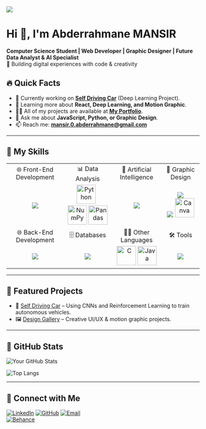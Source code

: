 <img src="https://media.licdn.com/dms/image/v2/D4E16AQEVsLGLmeoReQ/profile-displaybackgroundimage-shrink_350_1400/B4EZbRDEDxHYAY-/0/1747263986154?e=1752710400&v=beta&t=69zxIfgFdjA0GF1_J7gifbv7No2dY9UA61EklfHaSiU"/>

# Hi 👋, I'm Abderrahmane MANSIR  
**Computer Science Student | Web Developer | Graphic Designer | Future Data Analyst & AI Specialist**  
🚀 Building digital experiences with code & creativity  

## 🔥 Quick Facts  
- 🔭 Currently working on **[Self Driving Car](https://github.com/yourusername/project)** (Deep Learning Project).  
- 🌱 Learning more about **React, Deep Learning, and Motion Graphic**.  
- 👨‍💻 All of my projects are available at **[My Portfolio](https://yourportfolio.link)**.  
- 💬 Ask me about **JavaScript, Python, or Graphic Design**.  
- 📫 Reach me: **mansir.0.abderrahmane@gmail.com**  

---

## 🌟 My Skills


<table align="center" style="width:100%; border-collapse: collapse; text-align: center;">
  <tr>
    <td align="center">🌐 Front-End Development</td>
    <td align="center">📊 Data Analysis</td>
    <td align="center">🤖 Artificial Intelligence</td>
    <td align="center">🎨 Graphic Design</td>
  </tr>
  <tr>
    <td align="center">
      <img  src="https://skillicons.dev/icons?i=html,css,js,react,bootstrap,tailwind,threejs,ts&perline=3">
    </td>
    <td>
      <img width="50" src="https://raw.githubusercontent.com/marwin1991/profile-technology-icons/refs/heads/main/icons/python.png" title="Python"/>
      &nbsp;
      <img width="50" src="https://raw.githubusercontent.com/marwin1991/profile-technology-icons/refs/heads/main/icons/numpy.png" title="NumPy"/>
      <img width="50" src="https://raw.githubusercontent.com/marwin1991/profile-technology-icons/refs/heads/main/icons/pandas.png" title="Pandas"/>
    </td>
    <td>
      <img src="https://skillicons.dev/icons?i=sklearn,tensorflow,pytorch">
    </td>
    <td>
      <img src="https://skillicons.dev/icons?i=ai,ps,pr"><br/>
      <img src="https://skillicons.dev/icons?i=blender,figma">
      <img width="50" src="https://raw.githubusercontent.com/marwin1991/profile-technology-icons/refs/heads/main/icons/canva.png" title="Canva" />
    </td>
  </tr>
  <tr>
    <td align="center">🌐 Back-End Development</td>
    <td align="center">🗄️ Databases</td>
    <td align="center">🧑‍💻 Other Languages</td>
    <td align="center">🛠️ Tools</td>
  </tr>
  <tr>
    <td align="center"><img src="https://skillicons.dev/icons?i=nodejs,php,django,flask&perline=3"></td>
    <td align="center">
      <img src="https://skillicons.dev/icons?i=mysql,mongodb,postgres">
    </td>
    <td align="center">
      <img width="50" src="https://raw.githubusercontent.com/marwin1991/profile-technology-icons/refs/heads/main/icons/c.png" title="C"/>
      <img width="50" src="https://raw.githubusercontent.com/marwin1991/profile-technology-icons/refs/heads/main/icons/java.png" title="Java"/>
    </td>
    <td align="center">
      <img src="https://skillicons.dev/icons?i=vscode,eclipse,git">
    </td>
  </tr>
</table>


---
## 🚀 Featured Projects  
- 🔧 [Self Driving Car](https://github.com/abderrahmane-mansir/) – Using CNNs and Reinforcement Learning to train autonomous vehicles.  
- 🖼️ [Design Gallery](https://behance.net/abderramansir) – Creative UI/UX & motion graphic projects.  
---
## 🔎 GitHub Stats

![Your GitHub Stats](https://github-readme-stats.vercel.app/api?username=MANSIR-Abderrahmane&show_icons=true&theme=shadow_red\&rank_icon=github\&title_color=2f0000\&text_color=000000\&bg_color=30,202020,313131\&icon_color=2f0000)  

![Top Langs](https://github-readme-stats.vercel.app/api/top-langs/?username=MANSIR-Abderrahmane&layout=compact&theme=shadow_red\&title_color=2f0000\&text_color=000000\&bg_color=30,202020,313131\&icon_color=2f0000)  

---

## 💼 Connect with Me
[![LinkedIn](https://skillicons.dev/icons?i=linkedin)](https://linkedin.com/in/abderrahmane-mansir)
[![GitHub](https://skillicons.dev/icons?i=github)](https://github.com/MANSIR-Abderrahmane)
[![Email](https://skillicons.dev/icons?i=gmail)](mailto:mansir.0.abderrahmane@gmail.com)<br/>
[![Behance](https://img.shields.io/badge/-Behance-1769FF?style=for-the-badge&logo=behance&logoColor=white)](https://behance.net/abderramansir)






